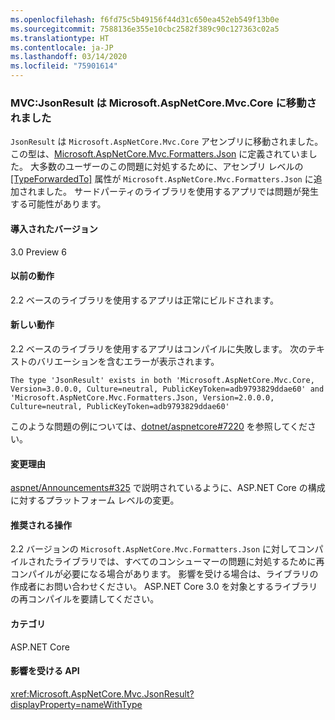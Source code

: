 ```yaml
---
ms.openlocfilehash: f6fd75c5b49156f44d31c650ea452eb549f13b0e
ms.sourcegitcommit: 7588136e355e10cbc2582f389c90c127363c02a5
ms.translationtype: HT
ms.contentlocale: ja-JP
ms.lasthandoff: 03/14/2020
ms.locfileid: "75901614"
---
```

### <a name="mvc-jsonresult-moved-to-microsoftaspnetcoremvccore"></a>MVC:JsonResult は Microsoft.AspNetCore.Mvc.Core に移動されました

`JsonResult` は `Microsoft.AspNetCore.Mvc.Core` アセンブリに移動されました。 この型は、[Microsoft.AspNetCore.Mvc.Formatters.Json](https://www.nuget.org/packages/Microsoft.AspNetCore.Mvc.Formatters.Json) に定義されていました。 大多数のユーザーのこの問題に対処するために、アセンブリ レベルの [[TypeForwardedTo]](xref:System.Runtime.CompilerServices.TypeForwardedToAttribute) 属性が `Microsoft.AspNetCore.Mvc.Formatters.Json` に追加されました。 サードパーティのライブラリを使用するアプリでは問題が発生する可能性があります。

#### <a name="version-introduced"></a>導入されたバージョン

3.0 Preview 6

#### <a name="old-behavior"></a>以前の動作

2\.2 ベースのライブラリを使用するアプリは正常にビルドされます。

#### <a name="new-behavior"></a>新しい動作

2\.2 ベースのライブラリを使用するアプリはコンパイルに失敗します。 次のテキストのバリエーションを含むエラーが表示されます。

```
The type 'JsonResult' exists in both 'Microsoft.AspNetCore.Mvc.Core, Version=3.0.0.0, Culture=neutral, PublicKeyToken=adb9793829ddae60' and 'Microsoft.AspNetCore.Mvc.Formatters.Json, Version=2.0.0.0, Culture=neutral, PublicKeyToken=adb9793829ddae60'
```

このような問題の例については、[dotnet/aspnetcore#7220](https://github.com/dotnet/aspnetcore/issues/7220) を参照してください。

#### <a name="reason-for-change"></a>変更理由

[aspnet/Announcements#325](https://github.com/aspnet/Announcements/issues/325) で説明されているように、ASP.NET Core の構成に対するプラットフォーム レベルの変更。

#### <a name="recommended-action"></a>推奨される操作

2\.2 バージョンの `Microsoft.AspNetCore.Mvc.Formatters.Json` に対してコンパイルされたライブラリでは、すべてのコンシューマーの問題に対処するために再コンパイルが必要になる場合があります。 影響を受ける場合は、ライブラリの作成者にお問い合わせください。 ASP.NET Core 3.0 を対象とするライブラリの再コンパイルを要請してください。

#### <a name="category"></a>カテゴリ

ASP.NET Core

#### <a name="affected-apis"></a>影響を受ける API

<xref:Microsoft.AspNetCore.Mvc.JsonResult?displayProperty=nameWithType>

<!-- 

### Affected APIs

`T:Microsoft.AspNetCore.Mvc.JsonResult`

-->
